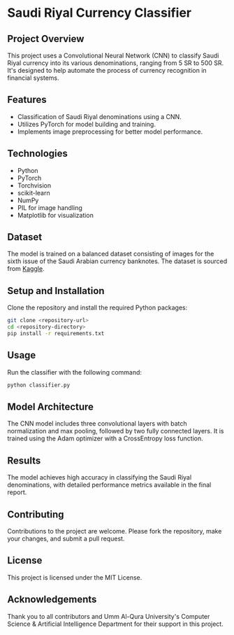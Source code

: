 
# Saudi Riyal Currency Classifier

## Project Overview
This project uses a Convolutional Neural Network (CNN) to classify Saudi Riyal currency into its various denominations, ranging from 5 SR to 500 SR. It's designed to help automate the process of currency recognition in financial systems.

## Features
- Classification of Saudi Riyal denominations using a CNN.
- Utilizes PyTorch for model building and training.
- Implements image preprocessing for better model performance.

## Technologies
- Python
- PyTorch
- Torchvision
- scikit-learn
- NumPy
- PIL for image handling
- Matplotlib for visualization

## Dataset
The model is trained on a balanced dataset consisting of images for the sixth issue of the Saudi Arabian currency banknotes. The dataset is sourced from [Kaggle](https://www.kaggle.com/datasets/gfbati/alfloos/data).

## Setup and Installation
Clone the repository and install the required Python packages:
```bash
git clone <repository-url>
cd <repository-directory>
pip install -r requirements.txt
```

## Usage
Run the classifier with the following command:
```bash
python classifier.py
```

## Model Architecture
The CNN model includes three convolutional layers with batch normalization and max pooling, followed by two fully connected layers. It is trained using the Adam optimizer with a CrossEntropy loss function.

## Results
The model achieves high accuracy in classifying the Saudi Riyal denominations, with detailed performance metrics available in the final report.

## Contributing
Contributions to the project are welcome. Please fork the repository, make your changes, and submit a pull request.

## License
This project is licensed under the MIT License.

## Acknowledgements
Thank you to all contributors and Umm Al-Qura University's Computer Science & Artificial Intelligence Department for their support in this project.
